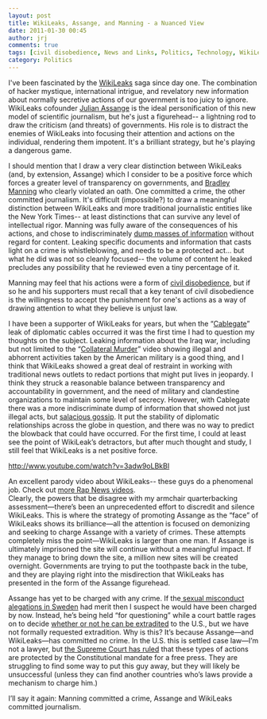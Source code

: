 ```yaml
---
layout: post
title: WikiLeaks, Assange, and Manning - a Nuanced View
date: 2011-01-30 00:45
author: jrj
comments: true
tags: [civil disobedience, News and Links, Politics, Technology, WikiLeaks, wikileaks]
category: Politics
---
```

I've been fascinated by the <a href="http://www.wikileaks.ch/" target="_blank">WikiLeaks</a> saga since day one. The combination of hacker mystique, international intrigue, and revelatory new information about normally secretive actions of our government is too juicy to ignore. WikiLeaks cofounder <a href="http://en.wikipedia.org/wiki/Julian_assange" target="_blank">Julian Assange</a> is the ideal personification of this new model of scientific journalism, but he's just a figurehead-- a lightning rod to draw the criticism (and threats) of governments. His role is to distract the enemies of WikiLeaks into focusing their attention and actions on the individual, rendering them impotent. It's a brilliant strategy, but he's playing a dangerous game.

I should mention that I draw a very clear distinction between WikiLeaks (and, by extension, Assange) which I consider to be a positive force which forces a greater level of transparency on governments, and <a href="http://en.wikipedia.org/wiki/Bradley_manning" target="_blank">Bradley Manning</a> who clearly violated an oath. One committed a crime, the other committed journalism. It's difficult (impossible?) to draw a meaningful distinction between WikiLeaks and more traditional journalistic entities like the New York Times-- at least distinctions that can survive any level of intellectual rigor. Manning was fully aware of the consequences of his actions, and chose to indiscriminately <a href="http://www.wired.com/threatlevel/2010/06/wikileaks-chat/" target="_blank">dump masses of information</a> without regard for content. Leaking specific documents and information that casts light on a crime is whistleblowing, and needs to be a protected act... but what he did was not so cleanly focused-- the volume of content he leaked precludes any possibility that he reviewed even a tiny percentage of it.

Manning may feel that his actions were a form of <a href="http://en.wikipedia.org/wiki/Civil_Disobedience_(Thoreau)">civil disobedience</a>, but if so he and his supporters must recall that a key tenant of civil disobedience is the willingness to accept the punishment for one's actions as a way of drawing attention to what they believe is unjust law.

I have been a supporter of WikiLeaks for years, but when the “<a href="http://213.251.145.96/cablegate.html" target="_blank">Cablegate</a>” leak of diplomatic cables occurred it was the first time I had to question my thoughts on the subject. Leaking information about the Iraq war, including but not limited to the “<a href="http://collateralmurder.com/en/index.html" target="_blank">Collateral Murder</a>” video showing illegal and abhorrent activities taken by the American military is a good thing, and I think that WikiLeaks showed a great deal of restraint in working with traditional news outlets to redact portions that might put lives in jeopardy. I think they struck a reasonable balance between transparency and accountability in government, and the need of military and clandestine organizations to maintain some level of secrecy. However, with Cablegate there was a more indiscriminate dump of information that showed not just illegal acts, but <a href="http://www.theatlantic.com/international/archive/2010/11/cablegate-chronicles-qadhafis-ukrainian-nurse/67365/" target="_blank">salacious gossip</a>. It put the stability of diplomatic relationships across the globe in question, and there was no way to predict the blowback that could have occurred. For the first time, I could at least see the point of WikiLeak’s detractors, but after much thought and study, I still feel that WikiLeaks is a net positive force.

http://www.youtube.com/watch?v=3adw9oLBkBI
<div>An excellent parody video about WikiLeaks-- these guys do a phenomenal job. Check out <a href="http://www.thejuicemedia.com/" target="_blank">more Rap News videos</a>.</div>
Clearly, the powers that be disagree with my armchair quarterbacking assessment—there’s been an unprecedented effort to discredit and silence WikiLeaks. This is where the strategy of promoting Assange as the “face” of WikiLeaks shows its brilliance—all the attention is focused on demonizing and seeking to charge Assange with a variety of crimes. These attempts completely miss the point—WikiLeaks is larger than one man. If Assange is ultimately imprisoned the site will continue without a meaningful impact. If they manage to bring down the site, a million new sites will be created overnight. Governments are trying to put the toothpaste back in the tube, and they are playing right into the misdirection that WikiLeaks has presented in the form of the Assange figurehead.

Assange has yet to be charged with any crime. If the<a href="http://articles.cnn.com/2010-08-21/world/sweden.wikileaks.charge_1_julian-assange-molestation-charge-arrest-warrant?_s=PM:WORLD" target="_blank"> sexual misconduct alegations in Sweden</a> had merit then I suspect he would have been charged by now. Instead, he’s being held “for questioning” while a court battle rages on to decide <a href="http://www.google.com/hostednews/afp/copyright?hl=en" target="_blank">whether or not he can be extradited</a> to the U.S., but we have not formally requested extradition. Why is this? It’s because Assange—and WikiLeaks—has committed no crime. In the U.S. this is settled case law—I’m not a lawyer, but <a href="http://en.wikipedia.org/wiki/New_York_Times_Co._v._United_States" target="_blank">the Supreme Court has ruled</a> that these types of actions are protected by the Constitutional mandate for a free press. They are struggling to find some way to put this guy away, but they will likely be unsuccessful (unless they can find another countries who’s laws provide a mechanism to charge him.)

I’ll say it again: Manning committed a crime, Assange and WikiLeaks committed journalism.
